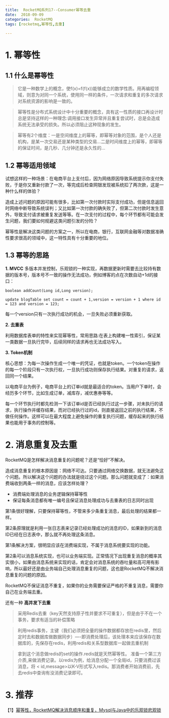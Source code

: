 ```yaml
---
title:  RocketMQ系列17--Consumer幂等去重
date:  2018-09-09
categories:  RocketMQ 
tags: [rocketmq,幂等性,去重] 
	 
---
```



# 1. 幂等性 #

 ## 1.1 什么是幂等性 ##

>  它是一种数学上的概念，使f(x)=f(f(x))能够成立的数学性质。用再编程领域，则意为对同一个系统，使用同一样的条件，一次请求和重复的多次请求对系统资源的影响是一致的。



> 幂等性是分布式系统设计中十分重要的概念，具有这一性质的接口再设计时总是坚持这样的一种理念:调用接口发生异常并且重复尝试时，总是会造成系统无法承受的损失。所以必须阻止这种现象的发生。

> 幂等有2个维度：一是空间维度上的幂等，即幂等对象的范围，是个人还是机构，是某一次交易还是某种类型的交易...二是时间维度上的幂等，即幂等的保证时间，是几秒、几分钟还是永久性的...


 ## 1.2 幂等适用领域 ##

试想这样的一种场景：在电商平台上支付后，因为网络原因导致系统提示你支付失败，于是你又重新付款了一次，等完成后检查网银发现被系统扣了两次款，这是一种什么样的体验？

造成上述问题的原因可能有很多，比如第一次付款时实际支付成功，但是信息返回时网络中断导致系统误判；又比如第一次付款的确失败了，但第二次付款时发生意外，导致支付请求被重复发送等等。在一次支付的过程中，每个环节都有可能会发生问题，我们要如何规避这类问题引发的分险？

幂等性是解决这类问题的方案之一，所以在电商，银行，互联网金融等对数据准确性要求很高的领域中，这一特性具有十分重要的地位。



 ## 1.3 幂等的思路 ##

**1. MVCC**
多版本并发控制，乐观锁的一种实现，再数据更新时需要去比较持有数据的版本号，版本号不一致的操作无法成功，例如博客的点在次数自动+1d的接口：

```
boolean addCount(Long id,Long version);

update blogTable set count = count + 1,version = version + 1 where id = 123 and version = 123;
```
每一个version只有一次执行成功的机会，一旦失败必须重新获取。

**2. 去重表**

利用数据库表单的特性来实现幂等性，常用思路:在表上构建唯一性索引，保证某一类数据一旦执行完毕，后续同样的请求再也无法成功写入。

**3. Token机制**

核心思想：为每一次操作生成一个唯一的凭证，也就是token。一个token在操作的每一个阶段只有一次执行权，一旦执行成功则保存执行结果。对重复的请求，返回同一个结果。

以电商平台为例子，电商平台上的订单id就是最适合的token。当用户下单时，会经历多个环节，比如生成订单，减库存，减优惠券等等。

每一个环节执行时都先检测一下该订单id是否已经执行过这一步骤，对未执行的请求，执行操作并缓存结果，而对已经执行过的id，则直接返回之前的执行结果，不做任何操作。这样可以在最大程度上避免操作的重复执行问题，缓存起来的执行结果也能用于事务的控制等。

# 2. 消息重复及去重 #
RocketMQ是怎样解决消息重复的问题呢？还是“恰好”不解决。

造成消息重复的根本原因是：网络不可达。只要通过网络交换数据，就无法避免这个问题。所以解决这个问题的办法就是绕过这个问题。那么问题就变成了：如果消费端收到两条一样的消息，应该怎样处理？
- 消费端处理消息的业务逻辑保持幂等性
- 保证每条消息都有唯一编号且保证消息处理成功与去重表的日志同时出现

第1条很好理解，只要保持幂等性，不管来多少条重复消息，最后处理的结果都一样。

第2条原理就是利用一张日志表来记录已经处理成功的消息的ID，如果新到的消息ID已经在日志表中，那么就不再处理这条消息。

第1条解决方案，很明显应该在消费端实现，不属于消息系统要实现的功能。

第2条可以消息系统实现，也可以业务端实现。正常情况下出现重复消息的概率其实很小，如果由消息系统来实现的话，肯定会对消息系统的吞吐量和高可用有影响，所以最好还是由业务端自己处理消息重复的问题，这也是RocketMQ不解决消息重复的问题的原因。

RocketMQ不保证消息不重复，如果你的业务需要保证严格的不重复消息，需要你自己在业务端去重。

还有一种 **高并发下去重**

> 采用Redis去重（key天然支持原子性并要求不可重复），但是由于不在一个事务，要求有适当的补偿策略

> 利用redis事务，主键（我们必须把全量的操作数据都存放在redis里，然后定时去和数据库做数据同步）—-即消费处理后，该处理本来应该保存在数据库的，先保存在redis，利用redis和关系型数据库一起做去重机制



> 拿到这个消息做redis的set的操作.redis就是天然幂等性。
> 准备一个第三方介质,来做消费记录。以redis为例，给消息分配一个全局id，只要消费过该消息，将 < id,message>以K-V形式写入redis。那消费者开始消费前，先去redis中查询有没消费记录即可。



# 3. 推荐 #

【1】[幂等性，RocketMQ解决消息顺序和重复，Mysql与Java中的乐观锁悲观锁](https://blog.csdn.net/yzhou86/article/details/79156458)